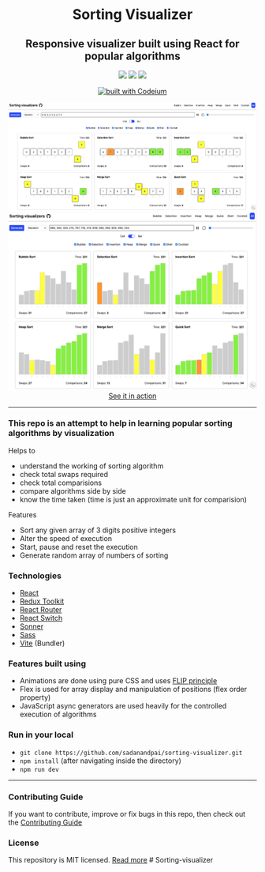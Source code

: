 <div align="center">
  <h1>Sorting Visualizer</h1>
  <h2>Responsive visualizer built using React for popular algorithms</h2>
  <div>
    <a name="stars"><img src="https://img.shields.io/github/stars/sadanandpai/sorting-visualizer?style=for-the-badge"></a>
    <a name="forks"><img src="https://img.shields.io/github/forks/sadanandpai/sorting-visualizer?logoColor=green&style=for-the-badge"></a>
    <a name="license"><img src="https://img.shields.io/github/license/sadanandpai/sorting-visualizer?style=for-the-badge"></a>
  </div>

[![built with Codeium](https://codeium.com/badges/main)](https://codeium.com)

<a href="https://sadanandpai.github.io/sorting-visualizer/dist/"><img src="./public/images/cell.png" alt="cover" /></a>
<br/>
<a href="https://sadanandpai.github.io/sorting-visualizer/dist/"><img src="./public/images/bar.png" alt="cover" /></a>
<a href="https://sadanandpai.github.io/sorting-visualizer/dist/">See it in
action</a>

</div>

---

### This repo is an attempt to help in learning popular sorting algorithms by visualization

Helps to

- understand the working of sorting algorithm
- check total swaps required
- check total comparisions
- compare algorithms side by side
- know the time taken (time is just an approximate unit for comparision)

Features

- Sort any given array of 3 digits positive integers
- Alter the speed of execution
- Start, pause and reset the execution
- Generate random array of numbers of sorting

### Technologies

- [React](https://react.dev/)
- [Redux Toolkit](https://redux-toolkit.js.org/)
- [React Router](https://reactrouter.com/en/main/)
- [React Switch](https://react-switch.netlify.app/)
- [Sonner](https://sonner.emilkowal.ski/)
- [Sass](https://sass-lang.com/)
- [Vite](https://vitejs.dev/) (Bundler)

### Features built using

- Animations are done using pure CSS and uses
  [FLIP principle](https://aerotwist.com/blog/flip-your-animations/)
- Flex is used for array display and manipulation of positions (flex order
  property)
- JavaScript async generators are used heavily for the controlled execution of
  algorithms

### Run in your local

- `git clone https://github.com/sadanandpai/sorting-visualizer.git`
- `npm install` (after navigating inside the directory)
- `npm run dev`

---

### Contributing Guide

If you want to contribute, improve or fix bugs in this repo, then check out the
[Contributing Guide](./CONTRIBUTING.md) <br/>

### License

This repository is MIT licensed. [Read more](./LICENSE)
#   S o r t i n g - v i s u a l i z e r 
 
 